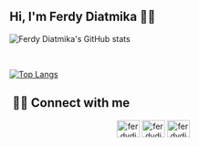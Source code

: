 <h2>Hi, I'm Ferdy Diatmika 👤👋</h2>
<!-- REAMDE_STATS -->

![Ferdy Diatmika's GitHub stats](https://github-readme-stats.vercel.app/api?username=ferdydiatmika&show_icons=true&theme=tokyonight)

</br> 
  
[![Top Langs](https://github-readme-stats.vercel.app/api/top-langs/?username=ferdydiatmika&layout=compact&text_color=daf7dc&bg_color=151515)](https://github.com/FerdyDiatmika/github-readme-stats)

<h2> 🤝🏻 Connect with me </h2>

<div align="center">
<a href="https://twitter.com/ferdydiatmikaa" target="blank"><img align="center" src="https://raw.githubusercontent.com/rahuldkjain/github-profile-readme-generator/master/src/images/icons/Social/twitter.svg" alt="ferdydiatmikaa" height="30" width="40" /></a>
<a href="https://linkedin.com/in/ferdydiatmikaa" target="blank"><img align="center" src="https://raw.githubusercontent.com/rahuldkjain/github-profile-readme-generator/master/src/images/icons/Social/linked-in-alt.svg" alt="ferdydiatmikaa" height="30" width="40" /></a>
<a href="https://instagram.com/ferdydiatmikaa" target="blank"><img align="center" src="https://raw.githubusercontent.com/rahuldkjain/github-profile-readme-generator/master/src/images/icons/Social/instagram.svg" alt="ferdydiatmikaa" height="30" width="40" /></a>
</p>
</div>

<!-- END README -->

